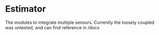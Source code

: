 # Estimator
The modules to integrate multiple sensors. Currently the loosely coupled was untested, and can find reference in /docs
